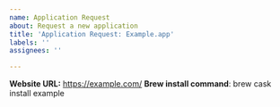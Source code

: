 ```yaml
---
name: Application Request
about: Request a new application
title: 'Application Request: Example.app'
labels: ''
assignees: ''

---
```


<!--

Please edit the title and field below before submitting

-->

**Website URL:** https://example.com/
**Brew install command**: brew cask install example
